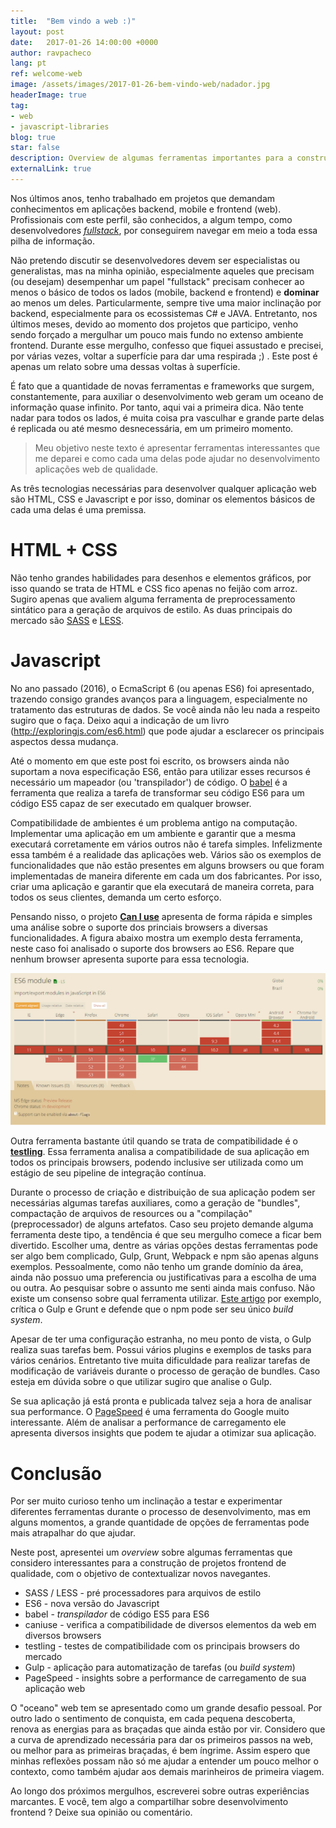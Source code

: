 ```yaml
---
title:  "Bem vindo a web :)"
layout: post
date:   2017-01-26 14:00:00 +0000
author: ravpacheco
lang: pt
ref: welcome-web
image: /assets/images/2017-01-26-bem-vindo-web/nadador.jpg
headerImage: true
tag: 
- web
- javascript-libraries
blog: true
star: false
description: Overview de algumas ferramentas importantes para a construção de um projeto web de qualidade 
externalLink: true
---
```


Nos últimos anos, tenho trabalhado em projetos que demandam conhecimentos em aplicações backend, mobile e frontend (web). Profissionais com este perfil, são 
conhecidos, a algum tempo, como desenvolvedores [*fullstack*](https://medium.freecodecamp.com/full-stack-between-reality-and-wishful-thinking-43110005f2a2#.hlwnnxmf7), 
por conseguirem navegar em meio a toda essa pilha de informação.

Não pretendo discutir se desenvolvedores devem ser especialistas ou generalistas, mas na minha opinião, especialmente aqueles que precisam (ou desejam) 
desempenhar um papel "fullstack" precisam conhecer ao menos o básico de todos os lados (mobile, backend e frontend) e **dominar** ao menos um deles. Particularmente, 
sempre tive uma maior inclinação por backend, especialmente para os ecossistemas C# e JAVA. Entretanto, nos últimos meses, devido ao momento dos projetos 
que participo, venho sendo forçado a mergulhar um pouco mais fundo no extenso ambiente frontend. Durante esse mergulho, confesso que fiquei assustado e precisei, 
por várias vezes, voltar a superfície para dar uma respirada ;) . Este post é apenas um relato sobre uma dessas voltas à superfície. 

É fato que a quantidade de novas ferramentas e frameworks que surgem, constantemente, para auxiliar o desenvolvimento web geram um oceano de informação quase infinito.
Por tanto, aqui vai a primeira dica. Não tente nadar para todos os lados, é muita coisa pra vasculhar e grande parte delas é replicada ou até mesmo desnecessária, em 
um primeiro momento. 

> Meu objetivo neste texto é apresentar ferramentas interessantes que me deparei e como cada uma delas pode ajudar no desenvolvimento aplicações web de 
qualidade.

As três tecnologias necessárias para desenvolver qualquer aplicação web são HTML, CSS e Javascript e por isso, dominar os elementos básicos de cada uma delas é 
uma premissa.

# HTML + CSS

Não tenho grandes habilidades para desenhos e elementos gráficos, por isso quando se trata de HTML e CSS fico apenas no feijão com arroz. Sugiro apenas que avaliem alguma 
ferramenta de preprocessamento sintático para a geração de arquivos de estilo. As duas principais do mercado são [SASS](http://sass-lang.com/) e [LESS](http://lesscss.org/). 

# Javascript

No ano passado (2016), o EcmaScript 6 (ou apenas ES6) foi apresentado, trazendo consigo grandes avanços para a linguagem, especialmente no tratamento das estruturas de dados. 
Se você ainda não leu nada a respeito sugiro que o faça. Deixo aqui a indicação de um livro (http://exploringjs.com/es6.html) que pode ajudar a esclarecer os 
principais aspectos dessa mudança.

Até o momento em que este post foi escrito, os browsers ainda não suportam a nova especificação ES6, então para utilizar esses recursos é necessário um mapeador (ou 'transpilador') de código.
O [babel](https://babeljs.io) é a ferramenta que realiza a tarefa de transformar seu código ES6 para um código ES5 capaz de ser executado em qualquer browser.

Compatibilidade de ambientes é um problema antigo na computação. Implementar uma aplicação em um ambiente e garantir que a mesma executará corretamente em vários outros
não é tarefa simples. Infelizmente essa também é a realidade das aplicações web. Vários são os exemplos de funcionalidades que não estão presentes em 
alguns browsers ou que foram implementadas de maneira diferente em cada um dos fabricantes. Por isso, criar uma aplicação e garantir que ela executará de maneira 
correta, para todos os seus clientes, demanda um certo esforço.

Pensando nisso, o projeto [**Can I use**](http://caniuse.com/) apresenta de forma rápida e simples uma análise sobre o suporte dos princiais browsers a diversas funcionalidades.
A figura abaixo mostra um exemplo desta ferramenta, neste caso foi analisado o suporte dos browsers ao ES6. Repare que nenhum browser apresenta suporte para essa tecnologia.

![Exemplo de utilização do Can I use](../assets/images/2017-01-26-bem-vindo-web/image.png)

Outra ferramenta bastante útil quando se trata de compatibilidade é o [**testling**](https://ci.testling.com/). Essa ferramenta analisa a compatibilidade de sua aplicação em todos os principais 
browsers, podendo inclusive ser utilizada como um estágio de seu pipeline de integração contínua.

Durante o processo de criação e distribuição de sua aplicação podem ser necessárias algumas tarefas auxiliares, como a geração de "bundles", compactação de arquivos de resources 
ou a "compilação" (preprocessador) de alguns artefatos. Caso seu projeto demande alguma ferramenta deste tipo, a tendência é que seu mergulho comece a ficar bem divertido. Escolher 
uma, dentre as várias opções destas ferramentas pode ser algo bem complicado, Gulp, Grunt, Webpack e npm são apenas alguns exemplos. Pessoalmente, como não tenho um grande domínio 
da área, ainda não possuo uma preferencia ou justificativas para a escolha de uma ou outra. Ao pesquisar sobre o assunto me senti ainda mais confuso. Não existe um consenso
 sobre qual ferramenta utilizar. [Este artigo](https://www.keithcirkel.co.uk/why-we-should-stop-using-grunt/) por exemplo, crítica o Gulp e Grunt e defende que o npm pode ser seu único *build system*.

Apesar de ter uma configuração estranha, no meu ponto de vista, o Gulp realiza suas tarefas bem. Possui vários plugins e exemplos de tasks para vários cenários. Entretanto 
tive muita dificuldade para realizar tarefas de modificação de variáveis durante o processo de geração de bundles. Caso esteja em dúvida sobre o que utilizar sugiro que 
analise o Gulp.

Se sua aplicação já está pronta e publicada talvez seja a hora de analisar sua performance. O [PageSpeed](https://developers.google.com/speed/pagespeed/insights/?url=ravpacheco.com&tab=mobile)
é uma ferramenta do Google muito interessante. Além de analisar a performance de carregamento ele apresenta diversos insights que podem te ajudar a otimizar sua aplicação.

# Conclusão

Por ser muito curioso tenho um inclinação a testar e experimentar diferentes ferramentas durante o processo de desenvolvimento, mas em alguns momentos, a grande quantidade 
de opções de ferramentas pode mais atrapalhar do que ajudar.

Neste post, apresentei um *overview* sobre algumas ferramentas que considero interessantes para a construção de projetos frontend de qualidade, com o objetivo de contextualizar novos navegantes.

* SASS / LESS - pré processadores para arquivos de estilo
* ES6 - nova versão do Javascript
* babel - *transpilador* de código ES5 para ES6
* caniuse - verifica a compatibilidade de diversos elementos da web em diversos browsers
* testling - testes de compatibilidade com os principais browsers do mercado
* Gulp - aplicação para automatização de tarefas (ou *build system*)
* PageSpeed - insights sobre a performance de carregamento de sua aplicação web

O "oceano" web tem se apresentado como um grande desafio pessoal. Por outro lado o sentimento de conquista, em cada pequena descoberta, renova as energias para as braçadas que ainda estão por vir. 
Considero que a curva de aprendizado necessária para dar os primeiros passos na web, ou melhor para as primeiras braçadas, é bem íngrime. Assim espero que 
minhas reflexões possam não só me ajudar a entender um pouco melhor o contexto, como também ajudar aos demais marinheiros de primeira viagem.

Ao longo dos próximos mergulhos, escreverei sobre outras experiências marcantes.  E você, tem algo a compartilhar sobre desenvolvimento frontend ? Deixe sua opinião ou comentário.
